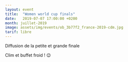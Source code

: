 ```yaml
---
layout: event
title:  "Women world cup finals"
date:   2019-07-07 17:00:00 +0200
month: juillet-2019
image: assets/img/events/ob_3b77f2_france-2019-cdm.jpg
tarif: libre
---
```


Diffusion de la petite et grande finale  

Clim et buffet froid ! 😉
